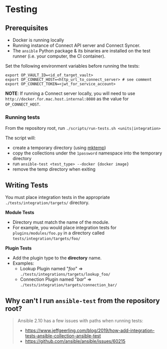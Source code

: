# Testing

## Prerequisites
- Docker is running locally
- Running instance of Connect API server and Connect Syncer.
- The `ansible` Python package & its binaries are installed on the test runner (i.e. your computer, the CI container). 

Set the following environment variables before running the tests:
```
export OP_VAULT_ID=<id_of_target_vault>
export OP_CONNECT_HOST=<http_url_to_connect_server> # see comment
export OP_CONNECT_TOKEN=<jwt_for_service_account>
```
**NOTE**: If running a Connect server locally, you will need to use `http://docker.for.mac.host.internal:8080` as the value for `OP_CONNECT_HOST`.

### Running tests

From the repository root, run `./scripts/run-tests.sh <units|integration>`

The script will:
- create a temporary directory (using [mktemp](https://linux.die.net/man/1/mktemp))
- copy the collections under the `1password` namespace into the temporary directory
- run `ansible-test <test_type> --docker {docker image}` 
- remove the temp directory when exiting


## Writing Tests

You must place integration tests in the appropriate `./tests/integration/targets/` directory. 

**Module Tests**
- Directory must match the name of the module.
- For example, you would place integration tests for `plugins/modules/foo.py` in a directory called `tests/integration/targets/foo/`


**Plugin Tests**
- Add the plugin type to the **directory** name.
- Examples: 
    - Lookup Plugin named "_foo_" => `./tests/integrations/targets/lookup_foo/` 
    - Connection Plugin named "_bar_" => `./tests/integration/targets/connection_bar/`


## **Why can't I run `ansible-test` from the repository root?**
>
>  Ansible 2.10 has a few issues with paths when running tests:
> - https://www.jeffgeerling.com/blog/2019/how-add-integration-tests-ansible-collection-ansible-test
> - https://github.com/ansible/ansible/issues/60215
